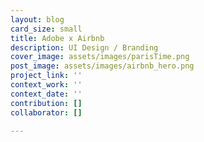 ```yaml
---
layout: blog
card_size: small
title: Adobe x Airbnb
description: UI Design / Branding
cover_image: assets/images/parisTime.png
post_image: assets/images/airbnb_hero.png
project_link: ''
context_work: ''
context_date: ''
contribution: []
collaborator: []

---
```

